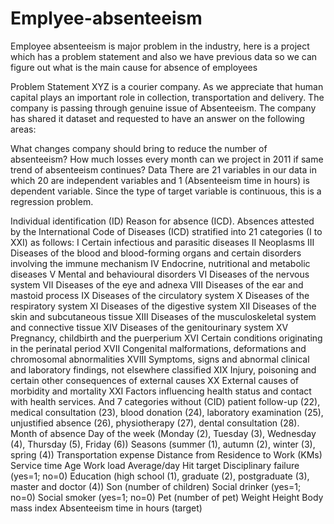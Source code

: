 # Emplyee-absenteeism
Employee absenteeism is major problem in the industry, here is a project which has a problem statement and also we have previous data so we can figure out what is the main cause for absence of employees

Problem Statement
XYZ is a courier company. As we appreciate that human capital plays an important role in collection, transportation and delivery. The company is passing through genuine issue of Absenteeism. The company has shared it dataset and requested to have an answer on the following areas:

What changes company should bring to reduce the number of absenteeism?
How much losses every month can we project in 2011 if same trend of absenteeism continues?
Data
There are 21 variables in our data in which 20 are independent variables and 1 (Absenteeism time in hours) is dependent variable. Since the type of target variable is continuous, this is a regression problem.

Individual identification (ID)
Reason for absence (ICD).
Absences attested by the International Code of Diseases (ICD) stratified into 21 categories (I to XXI) as follows: I Certain infectious and parasitic diseases II Neoplasms III Diseases of the blood and blood-forming organs and certain disorders involving the immune mechanism IV Endocrine, nutritional and metabolic diseases V Mental and behavioural disorders VI Diseases of the nervous system VII Diseases of the eye and adnexa VIII Diseases of the ear and mastoid process IX Diseases of the circulatory system X Diseases of the respiratory system XI Diseases of the digestive system XII Diseases of the skin and subcutaneous tissue XIII Diseases of the musculoskeletal system and connective tissue XIV Diseases of the genitourinary system XV Pregnancy, childbirth and the puerperium XVI Certain conditions originating in the perinatal period XVII Congenital malformations, deformations and chromosomal abnormalities XVIII Symptoms, signs and abnormal clinical and laboratory findings, not elsewhere classified XIX Injury, poisoning and certain other consequences of external causes XX External causes of morbidity and mortality XXI Factors influencing health status and contact with health services.
And 7 categories without (CID) patient follow-up (22), medical consultation (23), blood donation (24), laboratory examination (25), unjustified absence (26), physiotherapy (27), dental consultation (28).
Month of absence
Day of the week (Monday (2), Tuesday (3), Wednesday (4), Thursday (5), Friday (6))
Seasons (summer (1), autumn (2), winter (3), spring (4))
Transportation expense
Distance from Residence to Work (KMs)
Service time
Age
Work load Average/day
Hit target
Disciplinary failure (yes=1; no=0)
Education (high school (1), graduate (2), postgraduate (3), master and doctor (4))
Son (number of children)
Social drinker (yes=1; no=0)
Social smoker (yes=1; no=0)
Pet (number of pet)
Weight
Height
Body mass index
Absenteeism time in hours (target)

